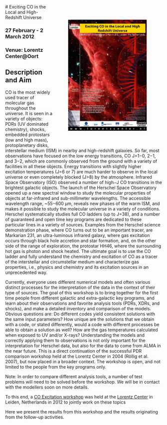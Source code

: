 <img align="right" src="CO-poster.jpg" width="50%" HSPACE="50" VSPACE="50" />
# Exciting CO in the Local and High-Redshift Universe

### 27 February - 2 March 2012
### Venue: Lorentz Center@Oort

## Description and Aim

CO is the most widely used tracer of molecular gas throughout the universe. It is seen in a variety of objects: PDRs (UV dominated chemistry), shocks, embedded protostars (low and high mass), protoplanetary disks, interstellar medium (ISM) in nearby and high-redshift galaxies. So far, most observations have focused on the low energy transitions, CO J=1−0, 2−1, and 3−2, which are commonly observed from the ground with a variety of facilities in all these objects. Energy transitions with slightly higher excitation temperatures (J=6 or 7) are much harder to observe in the local universe or even completely blocked (J>8) by the atmosphere. Infrared Space Observatory (ISO) observed a number of high−J CO transitions in the brightest galactic objects. The launch of the Herschel Space Observatory opened up a new spectral window to study the molecular properties of objects at far-infrared and sub-millimeter wavelengths. The accessible wavelength range, ~55−600 μm, reveals new phases of the warm ISM, and makes it possible to study the molecular universe in a variety of conditions. Herschel systematically studies full CO ladders (up to J=38), and a number of guaranteed and open time key programs are dedicated to these particular lines in a variety of sources. Examples from the Herschel science demonstration phase, where CO turns out to be an important tracer, are Markarian 231, an ultra-luminous infrared galaxy, where gas excitation occurs through black hole accretion and star formation, and, on the other side of the range of exploration, the protostar HH46, where the surrounding hot gas is photon and shock heated. The ultimate goal is to use the CO ladder and fully understand the chemistry and excitation of CO as a tracer of the interstellar and circumstellar medium and characterize gas properties, i.e., physics and chemistry and its excitation sources in an unprecedented way.

Currently, everyone uses different numerical models and often various distinct processes for the interpretation of the data in the context of their type of sources. The goal of this workshop is to bring together for the first time people from different galactic and extra-galactic key programs, and learn about their observations and favorite analysis tools (PDRs, XDRs, and shocks), and make a detailed inventory and comparison of the models. Obvious questions are: Do different codes yield consistent solutions with the same input parameters? How unique are the solutions that we obtain with a code, or stated differently, would a code with different processes be able to obtain a solution as well? How are the gas temperatures calculated when exposed to UV and/or X-rays? Understanding the models and correctly applying them to observations is not only important for the interpretation for Herschel data, but also for the data to come from ALMA in the near future. This is a direct continuation of the successful PDR comparison workshop held at the Lorentz Center in 2004 (Röllig et al. 2007), but now placed in a broader context. The workshop is open, and not limited to the people from the key programs only.

Note: In order to compare different analysis tools, a number of test problems will need to be solved before the workshop. We will be in contact with the modellers soon on more details.

To this end, a [CO Excitation workshop](https://www.lorentzcenter.nl/exciting-co-in-the-local-and-high-redshift-universe.html) was held at the [Lorentz Center](https://www.lorentzcenter.nl) in Leiden, Netherlands in 2012 to jointly work on these topics

Here we present the results from this workshop and the results originating from the follow-up activities.
